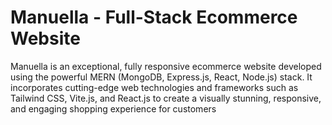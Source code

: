 
# Manuella - Full-Stack Ecommerce Website

Manuella is an exceptional, fully responsive ecommerce website developed using the powerful MERN (MongoDB, Express.js, React, Node.js) stack. It incorporates cutting-edge web technologies and frameworks such as Tailwind CSS, Vite.js, and React.js to create a visually stunning, responsive, and engaging shopping experience for customers


 
